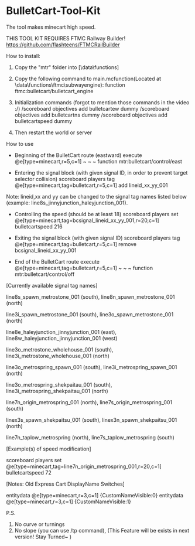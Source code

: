 # BulletCart-Tool-Kit
The tool makes minecart high speed.

THIS TOOL KIT REQUIRES FTMC Railway Builder!
https://github.com/flashteens/FTMCRailBuilder

How to install:

1. Copy the "mtr" folder into [<your world folder>\data\functions]

2. Copy the following command to main.mcfunction(Located at <your world folder>\data\functions\ftmc\subwayengine):
function ftmc:bulletcart/bulletcart_engine

3. Initialization commands (forgot to mention those commands in the video :/)
/scoreboard objectives add bulletcartew dummy
/scoreboard objectives add bulletcartns dummy
/scoreboard objectives add bulletcartspeed dummy

4. Then restart the world or server

How to use

* Beginning of the BulletCart route (eastward)
execute @e[type=minecart,r=5,c=1] ~ ~ ~ function mtr:bulletcart/control/east

* Entering the signal block (with given signal ID, in order to prevent target selector collision)
scoreboard players tag @e[type=minecart,tag=bulletcart,r=5,c=1] add lineid_xx_yy_001

Note: lineid,xx and yy can be changed to the signal tag names listed below (example: line8s_jinnyjunction_haleyjunction_001).

* Controlling the speed (should be at least 18)
scoreboard players set @e[type=minecart,tag=bcsignal_lineid_xx_yy_001,r=20,c=1] bulletcartspeed 216

* Exiting the signal block (with given signal ID)
scoreboard players tag @e[type=minecart,tag=bulletcart,r=5,c=1] remove bcsignal_lineid_xx_yy_001

* End of the BulletCart route
execute @e[type=minecart,tag=bulletcart,r=5,c=1] ~ ~ ~ function mtr:bulletcart/control/off



[Currently available signal tag names]

line8s_spawn_metrostone_001 (south),
line8n_spawn_metrostone_001 (north)

line3i_spawn_metrostone_001 (south),
line3o_spawn_metrostone_001 (north)

line8e_haleyjunction_jinnyjunction_001 (east),
line8w_haleyjunction_jinnyjunction_001 (west)

line3o_metrostone_wholehouse_001 (south),
line3i_metrostone_wholehouse_001 (north)

line3o_metrospring_spawn_001 (south),
line3i_metrospring_spawn_001 (north)

line3o_metrospring_shekpaitau_001 (south),
line3i_metrospring_shekpaitau_001 (north)

line7n_origin_metrospring_001 (north),
line7s_origin_metrospring_001 (south)

linex3s_spawn_shekpaitsu_001 (south),
linex3n_spawn_shekpaitsu_001 (north)

line7n_taplow_metrospring (north),
line7s_taplow_metrospring (south)




[Example(s) of speed modification]

scoreboard players set @e[type=minecart,tag=line7n_origin_metrospring_001,r=20,c=1] bulletcartspeed 72



[Notes: Old Express Cart DisplayName Switches]

entitydata @e[type=minecart,r=3,c=1] {CustomNameVisible:0}
entitydata @e[type=minecart,r=3,c=1] {CustomNameVisible:1}

P.S.
1. No curve or turnings
2. No slope (you can use /tp command), (This Feature will be exists in next version! Stay Turned~ )
